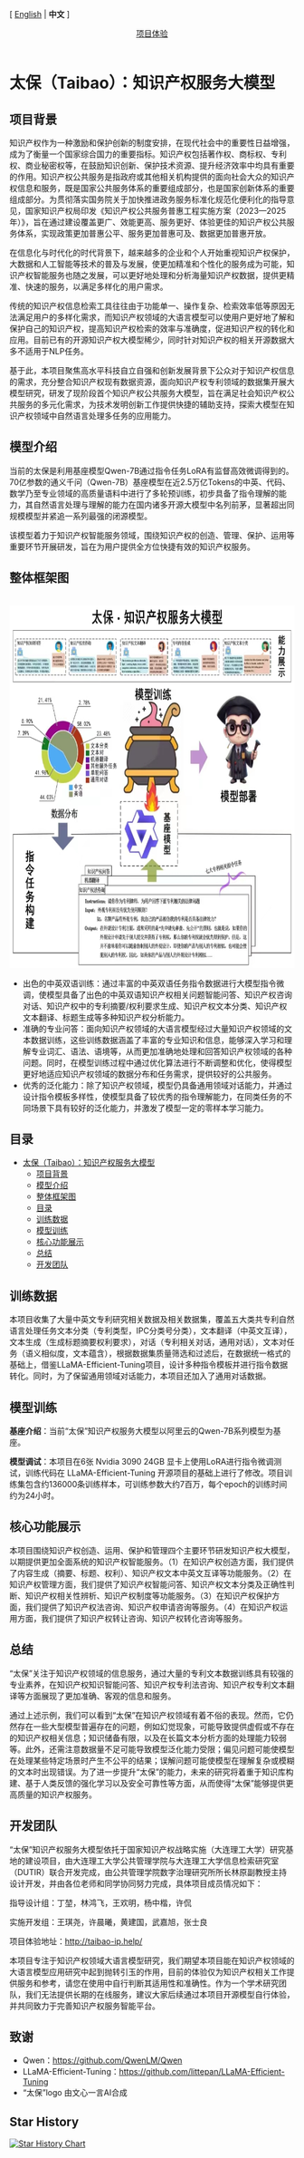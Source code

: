 [ [English](./README_en.md) | **中文** \]

<p align="center">
         <a href="http:taibao-ip.help/">项目体验</a>
<br>
<br>
</p>


# 太保（Taibao）：知识产权服务大模型

## 项目背景

知识产权作为一种激励和保护创新的制度安排，在现代社会中的重要性日益增强，成为了衡量一个国家综合国力的重要指标。知识产权包括著作权、商标权、专利权、商业秘密权等，在鼓励知识创新、保护技术资源、提升经济效率中均具有重要的作用。知识产权公共服务是指政府或其他相关机构提供的面向社会大众的知识产权信息和服务，既是国家公共服务体系的重要组成部分，也是国家创新体系的重要组成部分。为贯彻落实国务院关于加快推进政务服务标准化规范化便利化的指导意见，国家知识产权局印发《知识产权公共服务普惠工程实施方案（2023—2025年）》，旨在通过建设覆盖更广、效能更高、服务更好、体验更佳的知识产权公共服务体系，实现政策更加普惠公平、服务更加普惠可及、数据更加普惠开放。

在信息化与时代化的时代背景下，越来越多的企业和个人开始重视知识产权保护，大数据和人工智能等技术的普及与发展，使更加精准和个性化的服务成为可能，知识产权智能服务也随之发展，可以更好地处理和分析海量知识产权数据，提供更精准、快速的服务，以满足多样化的用户需求。

传统的知识产权信息检索工具往往由于功能单一、操作复杂、检索效率低等原因无法满足用户的多样化需求，而知识产权领域的大语言模型可以使用户更好地了解和保护自己的知识产权，提高知识产权检索的效率与准确度，促进知识产权的转化和应用。目前已有的开源知识产权大模型稀少，同时针对知识产权的相关开源数据大多不适用于NLP任务。

基于此，本项目聚焦高水平科技自立自强和创新发展背景下公众对于知识产权信息的需求，充分整合知识产权现有数据资源，面向知识产权专利领域的数据集开展大模型研究，研发了现阶段首个知识产权公共服务大模型，旨在满足社会知识产权公共服务的多元化需求，为技术发明创新工作提供快捷的辅助支持，探索大模型在知识产权领域中自然语言处理多任务的应用能力。

## 模型介绍

当前的太保是利用基座模型Qwen-7B通过指令任务LoRA有监督高效微调得到的。70亿参数的通义千问（Qwen-7B）基座模型在近2.5万亿Tokens的中英、代码、数学乃至专业领域的高质量语料中进行了多轮预训练，初步具备了指令理解的能力，其自然语言处理与理解的能力在国内诸多开源大模型中名列前茅，显著超出同规模模型并紧追一系列最强的闭源模型。

该模型着力于知识产权智能服务领域，围绕知识产权的创造、管理、保护、运用等重要环节开展研发，旨在为用户提供全方位快捷有效的知识产权服务。

## 整体框架图

<p align="center">
    <br>
    <img src="./images/frame.jpeg" width="780" height="640"/>
    <br>
</p>

- 出色的中英双语训练：通过丰富的中英双语任务指令数据进行大模型指令微调，使模型具备了出色的中英双语知识产权相关问题智能问答、知识产权咨询对话、知识产权中的专利摘要/权利要求生成、知识产权文本分类、知识产权文本翻译、标题生成等多种知识产权分析能力。
- 准确的专业问答：面向知识产权领域的大语言模型经过大量知识产权领域的文本数据训练，这些训练数据涵盖了丰富的专业知识和信息，能够深入学习和理解专业词汇、语法、语境等，从而更加准确地处理和回答知识产权领域的各种问题。同时，在模型训练过程中通过优化算法进行不断调整和优化，使得模型更好地适应知识产权领域的数据分布和任务需求，提供较好的公共服务。
- 优秀的泛化能力：除了知识产权领域，模型仍具备通用领域对话能力，并通过设计指令模板多样性，使模型具备了较优秀的指令理解能力，在同类任务的不同场景下具有较好的泛化能力，并激发了模型一定的零样本学习能力。

## 目录
- [太保（Taibao）：知识产权服务大模型](#太保（Taibao）：知识产权服务大模型)
  - [项目背景](#项目背景)
  - [模型介绍](#模型介绍)
  - [整体框架图](#整体框架图)
  - [目录](#目录)
  - [训练数据](#训练数据)
  - [模型训练](模型训练)
  - [核心功能展示](核心功能展示)
  - [总结](#总结)
  - [开发团队](#开发团队)

## 训练数据

本项目收集了大量中英文专利研究相关数据及相关数据集，覆盖五大类共专利自然语言处理任务文本分类（专利类型，IPC分类号分类），文本翻译（中英文互译），文本生成（生成标题摘要权利要求），对话（专利相关对话，通用对话），文本对任务（语义相似度，文本蕴含），根据数据集质量筛选和过滤后，在数据统一格式的基础上，借鉴LLaMA-Efficient-Tuning项目，设计多种指令模板并进行指令数据转化。同时，为了保留通用领域对话能力，本项目还加入了通用对话数据。

## 模型训练

**基座介绍**：当前“太保”知识产权服务大模型以阿里云的Qwen-7B系列模型为基座。

**模型调试**：本项目在6张 Nvidia 3090 24GB 显卡上使用LoRA进行指令微调测试，训练代码在 LLaMA-Efficient-Tuning 开源项目的基础上进行了修改。项目训练集包含约136000条训练样本，可训练参数大约7百万，每个epoch的训练时间约为24小时。


## 核心功能展示

本项目围绕知识产权创造、运用、保护和管理四个主要环节研发知识产权大模型，以期提供更加全面系统的知识产权智能服务。（1）在知识产权创造方面，我们提供了内容生成（摘要、标题、权利）、知识产权文本中英文互译等功能服务。（2）在知识产权管理方面，我们提供了知识产权智能问答、知识产权文本分类及正确性判断、知识产权相关性辨析、知识产权制度等功能服务。（3）在知识产权保护方面，我们提供了知识产权法咨询、知识产权申请咨询等服务。（4）在知识产权运用方面，我们提供了知识产权转让咨询、知识产权转化咨询等服务。

## 总结

“太保”关注于知识产权领域的信息服务，通过大量的专利文本数据训练具有较强的专业素养，在知识产权知识智能问答、知识产权专利法咨询、知识产权专利文本翻译等方面展现了更加准确、客观的信息和服务。

通过上述示例，我们可以看到“太保”在知识产权领域有着不俗的表现。然而，它仍然存在一些大型模型普遍存在的问题，例如幻觉现象，可能导致提供虚假或不存在的知识产权相关信息；知识储备有限，以及在长篇文本分析方面的处理能力较弱等。此外，还需注意数据量不足可能导致模型泛化能力受限；偏见问题可能使模型在处理某些特定场景时产生不公平的结果；误解问题可能使模型在理解复杂或模糊的文本时出现错误。为了进一步提升“太保”的能力，未来的研究将着重于知识库构建、基于人类反馈的强化学习以及安全可靠性等方面，从而使得“太保”能够提供更高质量的知识产权服务。


## 开发团队
“太保”知识产权服务大模型依托于国家知识产权战略实施（大连理工大学）研究基地的建设项目，由大连理工大学公共管理学院与大连理工大学信息检索研究室（DUTIR）联合开发完成，由公共管理学院数字治理研究所所长林原副教授主持设计开发，并由各位老师和同学协同努力完成，具体项目成员情况如下：

指导设计组：丁堃，林鸿飞，王欢明，杨中楷，许侃

实施开发组：王琪尧，许晨曦，黄建国，武嘉旭，张士良

项目体验地址：http://taibao-ip.help/

本项目专注于知识产权领域大语言模型研究，我们期望本项目能在知识产权领域的大语言模型应用研究中起到抛转引玉的作用，目前的体验仅为知识产权相关工作提供服务和参考，请您在使用中自行判断其适用性和准确性。作为一个学术研究团队，我们无法提供长期的在线服务，建议大家后续通过本项目开源模型自行体验，并共同致力于完善知识产权服务智能平台。

## 致谢
- Qwen：https://github.com/QwenLM/Qwen
- LLaMA-Efficient-Tuning：https://github.com/littepan/LLaMA-Efficient-Tuning
- “太保”logo 由文心一言AI合成

## Star History

[![Star History Chart](https://api.star-history.com/svg?repos=Mathsion2/Taibao&type=Timeline)](https://star-history.com/#Mathsion2/Taibao&Date&Timeline)

